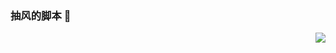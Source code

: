 ### 抽风的脚本 👋

<img align="right" src="https://github-readme-stats.vercel.app/api?username=fxxkscript&show_icons=true&icon_color=0366d6&text_color=24292e&bg_color=ffffff&hide_title=true" />

<!--
**fxxkscript/fxxkscript** is a ✨ _special_ ✨ repository because its `README.md` (this file) appears on your GitHub profile.

Here are some ideas to get you started:

- 🔭 I’m currently working on ...
- 🌱 I’m currently learning ...
- 👯 I’m looking to collaborate on ...
- 🤔 I’m looking for help with ...
- 💬 Ask me about ...
- 📫 How to reach me: ...
- 😄 Pronouns: ...
- ⚡ Fun fact: ...
-->
